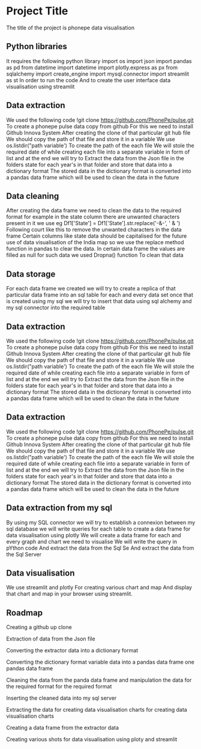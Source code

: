 
# Project Title

The title of the project is phonepe data visualisation


## Python libraries 
It requires the following python library
import os
import json
import pandas as pd
from datetime import datetime
import plotly.express as px
from sqlalchemy import create_engine
import mysql.connector
import streamlit as st
In order to run the code And to create the user interface data visualisation using streamlit
## Data extraction
We used the following code !git clone https://github.com/PhonePe/pulse.git To create a phonepe pulse data copy from github For this we need to install Github Innova System
After creating the clone of that particular git hub file We should copy the path of that file and store it in a variable We use os.listdir("path variable') To create the path of the each file
We will stole the required date of while creating each file into a separate variable in form of list and at the end we will try to  Extract the data from the Json file in the folders state for each year's in that folder and store that data into a dictionary format
The stored data in the dictionary format is converted into a pandas data frame which will be used to clean the data in the future
## Data cleaning 
After creating the data frame we need to clean the data to the required format for example in the state column there are unwanted characters present in it we use
 eg Df1['State'] = Df1['State'].str.replace('-&-', ' & ') Following court like this to remove the unwanted characters in the data frame
 Certain columns like state data should be capitalised for the future use of data visualisation of the India map so we use the replace method function in pandas to clear the data.
 In certain data frame the values are filled as null for such data we used  Dropna()  function To clean that data
## Data storage
For each data frame we created we will try to create a replica of that particular data frame into an sql table for each and every data set once that is created using my sql we will try to insert that data using sql alchemy and my sql connector into the required table
## Data extraction
We used the following code !git clone https://github.com/PhonePe/pulse.git To create a phonepe pulse data copy from github For this we need to install Github Innova System
After creating the clone of that particular git hub file We should copy the path of that file and store it in a variable We use os.listdir("path variable') To create the path of the each file
We will stole the required date of while creating each file into a separate variable in form of list and at the end we will try to  Extract the data from the Json file in the folders state for each year's in that folder and store that data into a dictionary format
The stored data in the dictionary format is converted into a pandas data frame which will be used to clean the data in the future
## Data extraction
We used the following code !git clone https://github.com/PhonePe/pulse.git To create a phonepe pulse data copy from github For this we need to install Github Innova System
After creating the clone of that particular git hub file We should copy the path of that file and store it in a variable We use os.listdir("path variable') To create the path of the each file
We will stole the required date of while creating each file into a separate variable in form of list and at the end we will try to  Extract the data from the Json file in the folders state for each year's in that folder and store that data into a dictionary format
The stored data in the dictionary format is converted into a pandas data frame which will be used to clean the data in the future
## Data extraction from my sql
By using my SQL connector we will try to establish a connexion between my sql database we will write queries for each table to create a data frame for data visualisation using plotly
We will create a data frame for each and every graph and chart we need to visualise
We will write the query in pYthon code And extract the data from the Sql Se And extract the data from the Sql Server 
## Data visualisation 
We use streamlit and plotly For creating various chart and map And display that chart and map in your browser using streamlit.
## Roadmap
 Creating a github up clone

 Extraction of data from the Json file

 Converting the extractor data into a dictionary format

Converting the dictionary format variable data  into a pandas data frame one pandas data frame

Cleaning the data from the panda data frame and manipulation the data for the required format for the required format

Inserting the cleaned data into my sql server

Extracting the data for creating data visualisation charts for creating data visualisation charts

Creating a data frame from the extractor data

Creating various shots for data visualisation using ploty and streamlit





